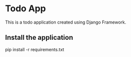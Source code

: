 # Todo App

This is a todo application created using Django Framework. 

## Install the application

pip install -r requirements.txt

